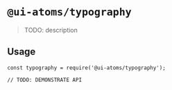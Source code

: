 # `@ui-atoms/typography`

> TODO: description

## Usage

```
const typography = require('@ui-atoms/typography');

// TODO: DEMONSTRATE API
```
